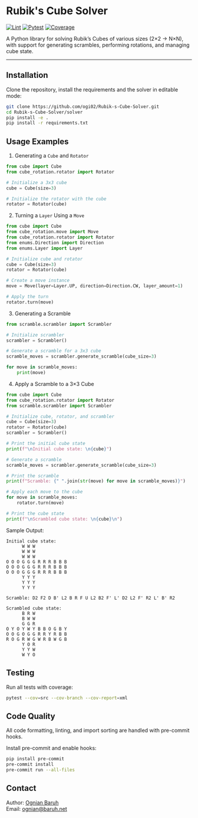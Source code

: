 # Rubik's Cube Solver

[![Lint](https://img.shields.io/github/actions/workflow/status/ogi02/Rubik-s-Cube-Solver/solver-lint.yml?branch=main&label=Lint)](https://github.com/ogi02/Rubik-s-Cube-Solver/actions)
[![Pytest](https://img.shields.io/github/actions/workflow/status/ogi02/Rubik-s-Cube-Solver/solver-test.yml?branch=main&label=Pytest)](https://github.com/ogi02/Rubik-s-Cube-Solver/actions)
[![Coverage](https://codecov.io/gh/ogi02/Rubik-s-Cube-Solver/branch/main/graph/badge.svg)](https://codecov.io/gh/ogi02/Rubik-s-Cube-Solver)

A Python library for solving Rubik’s Cubes of various sizes (2×2 → N×N), with support for generating scrambles, performing rotations, and managing cube state.

---

## Installation

Clone the repository, install the requirements and the solver in editable mode:

```bash
git clone https://github.com/ogi02/Rubik-s-Cube-Solver.git
cd Rubik-s-Cube-Solver/solver
pip install -e .
pip install -r requirements.txt
```

## Usage Examples

1. Generating a `Cube` and `Rotator`

```python
from cube import Cube
from cube_rotation.rotator import Rotator

# Initialize a 3x3 cube
cube = Cube(size=3)

# Initialize the rotator with the cube
rotator = Rotator(cube)
```

2. Turning a `Layer` Using a `Move`

```python
from cube import Cube
from cube_rotation.move import Move
from cube_rotation.rotator import Rotator
from enums.Direction import Direction
from enums.Layer import Layer

# Initialize cube and rotator
cube = Cube(size=3)
rotator = Rotator(cube)

# Create a move instance
move = Move(layer=Layer.UP, direction=Direction.CW, layer_amount=1)

# Apply the turn
rotator.turn(move)
```

3. Generating a Scramble

```python
from scramble.scrambler import Scrambler

# Initialize scrambler
scrambler = Scrambler()

# Generate a scramble for a 3x3 cube
scramble_moves = scrambler.generate_scramble(cube_size=3)

for move in scramble_moves:
    print(move)
```

4. Apply a Scramble to a 3×3 Cube

```python
from cube import Cube
from cube_rotation.rotator import Rotator
from scramble.scrambler import Scrambler

# Initialize cube, rotator, and scrambler
cube = Cube(size=3)
rotator = Rotator(cube)
scrambler = Scrambler()

# Print the initial cube state
print(f"\nInitial cube state: \n{cube}")

# Generate a scramble
scramble_moves = scrambler.generate_scramble(cube_size=3)

# Print the scramble
print(f"Scramble: {" ".join(str(move) for move in scramble_moves)}")

# Apply each move to the cube
for move in scramble_moves:
    rotator.turn(move)

# Print the cube state
print(f"\nScrambled cube state: \n{cube}\n")
```

Sample Output:
```text
Initial cube state: 
      W W W
      W W W
      W W W
O O O G G G R R R B B B
O O O G G G R R R B B B
O O O G G G R R R B B B
      Y Y Y
      Y Y Y
      Y Y Y

Scramble: D2 F2 D B' L2 B R F U L2 B2 F' L' D2 L2 F' R2 L' B' R2

Scrambled cube state: 
      B R W
      B W W
      G G R
O Y O Y W Y B B O G B Y
O O G O G G R R Y R B B
R O G R W G W R B W G B
      Y O R
      Y Y W
      W Y O
```

## Testing
Run all tests with coverage:

```bash
pytest --cov=src --cov-branch --cov-report=xml
```

## Code Quality
All code formatting, linting, and import sorting are handled with pre-commit hooks.

Install pre-commit and enable hooks:

```bash
pip install pre-commit
pre-commit install
pre-commit run --all-files
```

## Contact
Author: [Ognian Baruh](https://github.com/ogi02)  
Email: [ognian@baruh.net](mailto:ognian@baruh.net)